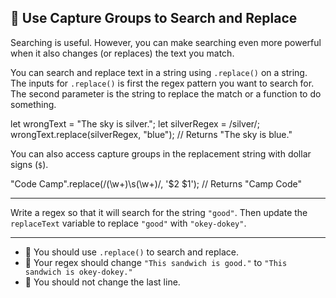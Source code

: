 🚀 Use Capture Groups to Search and Replace
-------------------------------------------

Searching is useful. However, you can make searching even more powerful when it also changes (or replaces) the text you match.

You can search and replace text in a string using `.replace()` on a string. The inputs for `.replace()` is first the regex pattern you want to search for. The second parameter is the string to replace the match or a function to do something.

let wrongText = "The sky is silver.";
let silverRegex = /silver/;
wrongText.replace(silverRegex, "blue");
// Returns "The sky is blue."

You can also access capture groups in the replacement string with dollar signs (`$`).

"Code Camp".replace(/(\\w+)\\s(\\w+)/, '$2 $1');
// Returns "Camp Code"

* * *

Write a regex so that it will search for the string `"good"`. Then update the `replaceText` variable to replace `"good"` with `"okey-dokey"`.

* * *

*   🧪 You should use `.replace()` to search and replace.
*   🧪 Your regex should change `"This sandwich is good."` to `"This sandwich is okey-dokey."`
*   🧪 You should not change the last line.